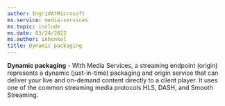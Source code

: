 ```yaml
---
author: IngridAtMicrosoft
ms.service: media-services
ms.topic: include
ms.date: 03/24/2022
ms.author: inhenkel
title: Dynamic packaging
---
```


**Dynamic packaging** - With Media Services, a streaming endpoint (origin) represents a dynamic (just-in-time) packaging and origin service that can deliver your live and on-demand content directly to a client player. It uses one of the common streaming media protocols HLS, DASH, and Smooth Streaming.